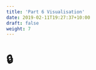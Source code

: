 ```yaml
---
title: 'Part 6 Visualisation'
date: 2019-02-11T19:27:37+10:00
draft: false
weight: 7
---
```


# 🔒


